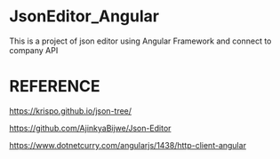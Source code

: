 # JsonEditor_Angular
This is a project of json editor using Angular Framework and connect to company API


# REFERENCE
https://krispo.github.io/json-tree/

https://github.com/AjinkyaBijwe/Json-Editor

https://www.dotnetcurry.com/angularjs/1438/http-client-angular

